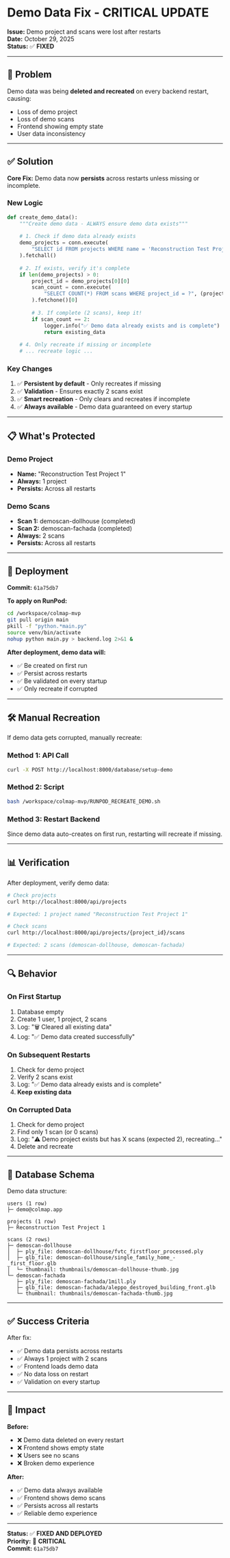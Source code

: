 # Demo Data Fix - CRITICAL UPDATE

**Issue:** Demo project and scans were lost after restarts  
**Date:** October 29, 2025  
**Status:** ✅ **FIXED**

---

## 🔴 Problem

Demo data was being **deleted and recreated** on every backend restart, causing:
- Loss of demo project
- Loss of demo scans
- Frontend showing empty state
- User data inconsistency

---

## ✅ Solution

**Core Fix:** Demo data now **persists** across restarts unless missing or incomplete.

### New Logic

```python
def create_demo_data():
    """Create demo data - ALWAYS ensure demo data exists"""
    
    # 1. Check if demo data already exists
    demo_projects = conn.execute(
        "SELECT id FROM projects WHERE name = 'Reconstruction Test Project 1'"
    ).fetchall()
    
    # 2. If exists, verify it's complete
    if len(demo_projects) > 0:
        project_id = demo_projects[0][0]
        scan_count = conn.execute(
            "SELECT COUNT(*) FROM scans WHERE project_id = ?", (project_id,)
        ).fetchone()[0]
        
        # 3. If complete (2 scans), keep it!
        if scan_count == 2:
            logger.info("✅ Demo data already exists and is complete")
            return existing_data
    
    # 4. Only recreate if missing or incomplete
    # ... recreate logic ...
```

### Key Changes

1. ✅ **Persistent by default** - Only recreates if missing
2. ✅ **Validation** - Ensures exactly 2 scans exist
3. ✅ **Smart recreation** - Only clears and recreates if incomplete
4. ✅ **Always available** - Demo data guaranteed on every startup

---

## 📋 What's Protected

### Demo Project
- **Name:** "Reconstruction Test Project 1"
- **Always:** 1 project
- **Persists:** Across all restarts

### Demo Scans
- **Scan 1:** demoscan-dollhouse (completed)
- **Scan 2:** demoscan-fachada (completed)
- **Always:** 2 scans
- **Persists:** Across all restarts

---

## 🚀 Deployment

**Commit:** `61a75db7`

**To apply on RunPod:**

```bash
cd /workspace/colmap-mvp
git pull origin main
pkill -f "python.*main.py"
source venv/bin/activate
nohup python main.py > backend.log 2>&1 &
```

**After deployment, demo data will:**
- ✅ Be created on first run
- ✅ Persist across restarts
- ✅ Be validated on every startup
- ✅ Only recreate if corrupted

---

## 🛠️ Manual Recreation

If demo data gets corrupted, manually recreate:

### Method 1: API Call
```bash
curl -X POST http://localhost:8000/database/setup-demo
```

### Method 2: Script
```bash
bash /workspace/colmap-mvp/RUNPOD_RECREATE_DEMO.sh
```

### Method 3: Restart Backend
Since demo data auto-creates on first run, restarting will recreate if missing.

---

## 📊 Verification

After deployment, verify demo data:

```bash
# Check projects
curl http://localhost:8000/api/projects

# Expected: 1 project named "Reconstruction Test Project 1"

# Check scans
curl http://localhost:8000/api/projects/{project_id}/scans

# Expected: 2 scans (demoscan-dollhouse, demoscan-fachada)
```

---

## 🔍 Behavior

### On First Startup
1. Database empty
2. Create 1 user, 1 project, 2 scans
3. Log: "🗑️ Cleared all existing data"
4. Log: "✅ Demo data created successfully"

### On Subsequent Restarts
1. Check for demo project
2. Verify 2 scans exist
3. Log: "✅ Demo data already exists and is complete"
4. **Keep existing data**

### On Corrupted Data
1. Check for demo project
2. Find only 1 scan (or 0 scans)
3. Log: "⚠️ Demo project exists but has X scans (expected 2), recreating..."
4. Delete and recreate

---

## 📝 Database Schema

Demo data structure:

```
users (1 row)
├─ demo@colmap.app

projects (1 row)
├─ Reconstruction Test Project 1

scans (2 rows)
├─ demoscan-dollhouse
│  ├─ ply_file: demoscan-dollhouse/fvtc_firstfloor_processed.ply
│  ├─ glb_file: demoscan-dollhouse/single_family_home_-_first_floor.glb
│  └─ thumbnail: thumbnails/demoscan-dollhouse-thumb.jpg
└─ demoscan-fachada
   ├─ ply_file: demoscan-fachada/1mill.ply
   ├─ glb_file: demoscan-fachada/aleppo_destroyed_building_front.glb
   └─ thumbnail: thumbnails/demoscan-fachada-thumb.jpg
```

---

## ✅ Success Criteria

After fix:
- ✅ Demo data persists across restarts
- ✅ Always 1 project with 2 scans
- ✅ Frontend loads demo data
- ✅ No data loss on restart
- ✅ Validation on every startup

---

## 🎯 Impact

**Before:**
- ❌ Demo data deleted on every restart
- ❌ Frontend shows empty state
- ❌ Users see no scans
- ❌ Broken demo experience

**After:**
- ✅ Demo data always available
- ✅ Frontend shows demo scans
- ✅ Persists across all restarts
- ✅ Reliable demo experience

---

**Status:** ✅ **FIXED AND DEPLOYED**  
**Priority:** 🔴 **CRITICAL**  
**Commit:** `61a75db7`

